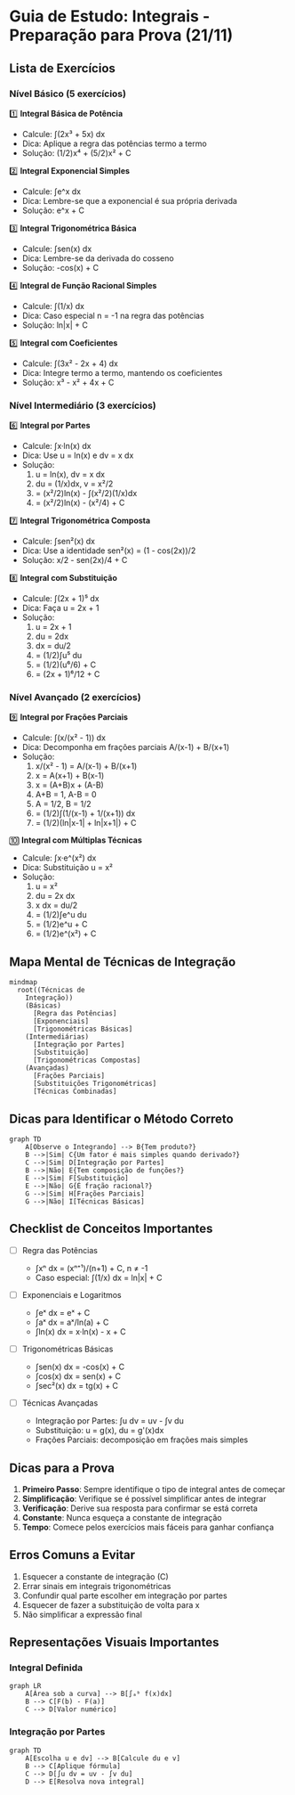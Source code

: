 # Guia de Estudo: Integrais - Preparação para Prova (21/11)

## Lista de Exercícios

### Nível Básico (5 exercícios)

1️⃣ **Integral Básica de Potência**
   * Calcule: ∫(2x³ + 5x) dx
   * Dica: Aplique a regra das potências termo a termo
   * Solução: (1/2)x⁴ + (5/2)x² + C

2️⃣ **Integral Exponencial Simples**
   * Calcule: ∫e^x dx
   * Dica: Lembre-se que a exponencial é sua própria derivada
   * Solução: e^x + C

3️⃣ **Integral Trigonométrica Básica**
   * Calcule: ∫sen(x) dx
   * Dica: Lembre-se da derivada do cosseno
   * Solução: -cos(x) + C

4️⃣ **Integral de Função Racional Simples**
   * Calcule: ∫(1/x) dx
   * Dica: Caso especial n = -1 na regra das potências
   * Solução: ln|x| + C

5️⃣ **Integral com Coeficientes**
   * Calcule: ∫(3x² - 2x + 4) dx
   * Dica: Integre termo a termo, mantendo os coeficientes
   * Solução: x³ - x² + 4x + C

### Nível Intermediário (3 exercícios)

6️⃣ **Integral por Partes**
   * Calcule: ∫x·ln(x) dx
   * Dica: Use u = ln(x) e dv = x dx
   * Solução: 
     1. u = ln(x), dv = x dx
     2. du = (1/x)dx, v = x²/2
     3. = (x²/2)ln(x) - ∫(x²/2)(1/x)dx
     4. = (x²/2)ln(x) - (x²/4) + C

7️⃣ **Integral Trigonométrica Composta**
   * Calcule: ∫sen²(x) dx
   * Dica: Use a identidade sen²(x) = (1 - cos(2x))/2
   * Solução: x/2 - sen(2x)/4 + C

8️⃣ **Integral com Substituição**
   * Calcule: ∫(2x + 1)⁵ dx
   * Dica: Faça u = 2x + 1
   * Solução:
     1. u = 2x + 1
     2. du = 2dx
     3. dx = du/2
     4. = (1/2)∫u⁵ du
     5. = (1/2)(u⁶/6) + C
     6. = (2x + 1)⁶/12 + C

### Nível Avançado (2 exercícios)

9️⃣ **Integral por Frações Parciais**
   * Calcule: ∫(x/(x² - 1)) dx
   * Dica: Decomponha em frações parciais A/(x-1) + B/(x+1)
   * Solução:
     1. x/(x² - 1) = A/(x-1) + B/(x+1)
     2. x = A(x+1) + B(x-1)
     3. x = (A+B)x + (A-B)
     4. A+B = 1, A-B = 0
     5. A = 1/2, B = 1/2
     6. = (1/2)∫(1/(x-1) + 1/(x+1)) dx
     7. = (1/2)(ln|x-1| + ln|x+1|) + C

🔟 **Integral com Múltiplas Técnicas**
   * Calcule: ∫x·e^(x²) dx
   * Dica: Substituição u = x²
   * Solução:
     1. u = x²
     2. du = 2x dx
     3. x dx = du/2
     4. = (1/2)∫e^u du
     5. = (1/2)e^u + C
     6. = (1/2)e^(x²) + C

## Mapa Mental de Técnicas de Integração

```mermaid
mindmap
  root((Técnicas de
    Integração))
    (Básicas)
      [Regra das Potências]
      [Exponenciais]
      [Trigonométricas Básicas]
    (Intermediárias)
      [Integração por Partes]
      [Substituição]
      [Trigonométricas Compostas]
    (Avançadas)
      [Frações Parciais]
      [Substituições Trigonométricas]
      [Técnicas Combinadas]
```

## Dicas para Identificar o Método Correto

```mermaid
graph TD
    A[Observe o Integrando] --> B{Tem produto?}
    B -->|Sim| C{Um fator é mais simples quando derivado?}
    C -->|Sim| D[Integração por Partes]
    B -->|Não| E{Tem composição de funções?}
    E -->|Sim| F[Substituição]
    E -->|Não| G{É fração racional?}
    G -->|Sim| H[Frações Parciais]
    G -->|Não| I[Técnicas Básicas]
```

## Checklist de Conceitos Importantes

- [ ] Regra das Potências
  * ∫xⁿ dx = (xⁿ⁺¹)/(n+1) + C, n ≠ -1
  * Caso especial: ∫(1/x) dx = ln|x| + C

- [ ] Exponenciais e Logaritmos
  * ∫eˣ dx = eˣ + C
  * ∫aˣ dx = aˣ/ln(a) + C
  * ∫ln(x) dx = x·ln(x) - x + C

- [ ] Trigonométricas Básicas
  * ∫sen(x) dx = -cos(x) + C
  * ∫cos(x) dx = sen(x) + C
  * ∫sec²(x) dx = tg(x) + C

- [ ] Técnicas Avançadas
  * Integração por Partes: ∫u dv = uv - ∫v du
  * Substituição: u = g(x), du = g'(x)dx
  * Frações Parciais: decomposição em frações mais simples

## Dicas para a Prova

1. **Primeiro Passo**: Sempre identifique o tipo de integral antes de começar
2. **Simplificação**: Verifique se é possível simplificar antes de integrar
3. **Verificação**: Derive sua resposta para confirmar se está correta
4. **Constante**: Nunca esqueça a constante de integração
5. **Tempo**: Comece pelos exercícios mais fáceis para ganhar confiança

## Erros Comuns a Evitar

1. Esquecer a constante de integração (C)
2. Errar sinais em integrais trigonométricas
3. Confundir qual parte escolher em integração por partes
4. Esquecer de fazer a substituição de volta para x
5. Não simplificar a expressão final

## Representações Visuais Importantes

### Integral Definida
```mermaid
graph LR
    A[Área sob a curva] --> B[∫ₐᵇ f(x)dx]
    B --> C[F(b) - F(a)]
    C --> D[Valor numérico]
```

### Integração por Partes
```mermaid
graph TD
    A[Escolha u e dv] --> B[Calcule du e v]
    B --> C[Aplique fórmula]
    C --> D[∫u dv = uv - ∫v du]
    D --> E[Resolva nova integral]
```
